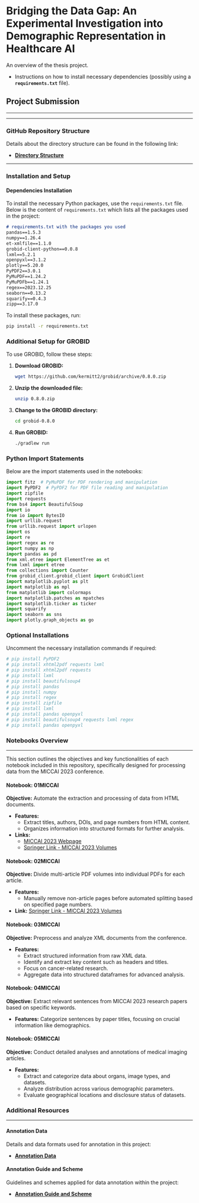 
# **Bridging the Data Gap: An Experimental Investigation into Demographic Representation in Healthcare AI**
An overview of the thesis project.


- Instructions on how to install necessary dependencies (possibly using a **`requirements.txt`** file).


## Project Submission
***
***

### GitHub Repository Structure
Details about the directory structure can be found in the following link:
- **[Directory Structure](directory_structure.txt)**

***

### Installation and Setup

#### Dependencies Installation
To install the necessary Python packages, use the `requirements.txt` file. Below is the content of `requirements.txt` which lists all the packages used in the project:

```markdown
# requirements.txt with the packages you used
pandas==1.5.3
numpy==1.26.4
et-xmlfile==1.1.0
grobid-client-python==0.0.8
lxml==5.2.1
openpyxl==3.1.2
plotly==5.20.0
PyPDF2==3.0.1
PyMuPDF==1.24.2
PyMuPDFb==1.24.1
regex==2023.12.25
seaborn==0.13.2
squarify==0.4.3
zipp==3.17.0
```


To install these packages, run:
```bash
pip install -r requirements.txt
```

### Additional Setup for GROBID
To use GROBID, follow these steps:

1. **Download GROBID:**
   ```bash
   wget https://github.com/kermitt2/grobid/archive/0.8.0.zip
   ```

2. **Unzip the downloaded file:**
   ```bash
   unzip 0.8.0.zip
   ```

3. **Change to the GROBID directory:**
   ```bash
   cd grobid-0.8.0
   ```

4. **Run GROBID:**
   ```bash
   ./gradlew run
   ```

### Python Import Statements
Below are the import statements used in the notebooks:
```python
import fitz  # PyMuPDF for PDF rendering and manipulation
import PyPDF2  # PyPDF2 for PDF file reading and manipulation
import zipfile
import requests
from bs4 import BeautifulSoup
import io
from io import BytesIO
import urllib.request
from urllib.request import urlopen
import os
import re
import regex as re
import numpy as np
import pandas as pd
from xml.etree import ElementTree as et
from lxml import etree
from collections import Counter
from grobid_client.grobid_client import GrobidClient
import matplotlib.pyplot as plt
import matplotlib as mpl
from matplotlib import colormaps
import matplotlib.patches as mpatches
import matplotlib.ticker as ticker
import squarify
import seaborn as sns
import plotly.graph_objects as go
```

### Optional Installations
Uncomment the necessary installation commands if required:
```bash
# pip install PyPDF2
# pip install xhtml2pdf requests lxml 
# pip install xhtml2pdf requests
# pip install lxml
# pip install beautifulsoup4
# pip install pandas
# pip install numpy
# pip install regex
# pip install zipfile
# pip install lxml
# pip install pandas openpyxl
# pip install beautifulsoup4 requests lxml regex
# pip install pandas openpyxl
```

### Notebooks Overview
***
This section outlines the objectives and key functionalities of each notebook included in this repository, specifically designed for processing data from the MICCAI 2023 conference.

#### Notebook: 01MICCAI
**Objective:** Automate the extraction and processing of data from HTML documents.
- **Features:** 
  - Extract titles, authors, DOIs, and page numbers from HTML content.
  - Organizes information into structured formats for further analysis.
- **Links:**
  - [MICCAI 2023 Webpage](https://conferences.miccai.org/2023/papers/)
  - [Springer Link - MICCAI 2023 Volumes](https://link.springer.com/book/10.1007/978-3-031-43907-0)

#### Notebook: 02MICCAI
**Objective:** Divide multi-article PDF volumes into individual PDFs for each article.
- **Features:** 
  - Manually remove non-article pages before automated splitting based on specified page numbers.
- **Link:** [Springer Link - MICCAI 2023 Volumes](https://link.springer.com/book/10.1007/978-3-031-43907-0)

#### Notebook: 03MICCAI
**Objective:** Preprocess and analyze XML documents from the conference.
- **Features:** 
  - Extract structured information from raw XML data.
  - Identify and extract key content such as headers and titles.
  - Focus on cancer-related research.
  - Aggregate data into structured dataframes for advanced analysis.

#### Notebook: 04MICCAI
**Objective:** Extract relevant sentences from MICCAI 2023 research papers based on specific keywords.
- **Features:** Categorize sentences by paper titles, focusing on crucial information like demographics.

#### Notebook: 05MICCAI
**Objective:** Conduct detailed analyses and annotations of medical imaging articles.
- **Features:** 
  - Extract and categorize data about organs, image types, and datasets.
  - Analyze distribution across various demographic parameters.
  - Evaluate geographical locations and disclosure status of datasets.

### Additional Resources
***
#### Annotation Data
Details and data formats used for annotation in this project:
- **[Annotation Data](project_submission/00_project/annotation_data)**

#### Annotation Guide and Scheme
Guidelines and schemes applied for data annotation within the project:
- **[Annotation Guide and Scheme](<project_submission/00_project/annotation_guide_and _scheme>)**







